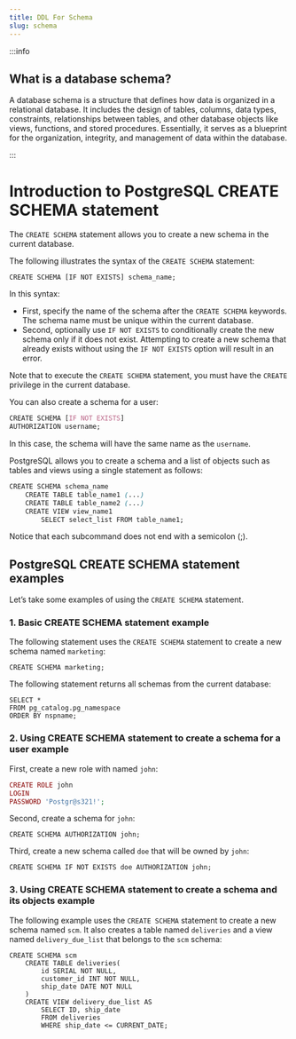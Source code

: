 ```yaml
---
title: DDL For Schema
slug: schema
---
```


:::info

## What is a database schema?

A database schema is a structure that defines how data is organized in a relational database. It includes the design of tables, columns, data types, constraints, relationships between tables, and other database objects like views, functions, and stored procedures. Essentially, it serves as a blueprint for the organization, integrity, and management of data within the database.

:::

# Introduction to PostgreSQL CREATE SCHEMA statement

The `CREATE SCHEMA` statement allows you to create a new schema in the current database.

The following illustrates the syntax of the `CREATE SCHEMA` statement:

```csssql
CREATE SCHEMA [IF NOT EXISTS] schema_name;
```

In this syntax:

- First, specify the name of the schema after the `CREATE SCHEMA` keywords. The schema name must be unique within the current database.
- Second, optionally use `IF NOT EXISTS` to conditionally create the new schema only if it does not exist. Attempting to create a new schema that already exists without using the `IF NOT EXISTS` option will result in an error.

Note that to execute the `CREATE SCHEMA` statement, you must have the `CREATE` privilege in the current database.

You can also create a schema for a user:

```css
CREATE SCHEMA [IF NOT EXISTS]
AUTHORIZATION username;
```

In this case, the schema will have the same name as the `username`.

PostgreSQL allows you to create a schema and a list of objects such as tables and views using a single statement as follows:

```css
CREATE SCHEMA schema_name
    CREATE TABLE table_name1 (...)
    CREATE TABLE table_name2 (...)
    CREATE VIEW view_name1
        SELECT select_list FROM table_name1;
```

Notice that each subcommand does not end with a semicolon (;).

## PostgreSQL CREATE SCHEMA statement examples

Let’s take some examples of using the `CREATE SCHEMA` statement.

### 1. Basic CREATE SCHEMA statement example

The following statement uses the `CREATE SCHEMA` statement to create a new schema named `marketing`:

```
CREATE SCHEMA marketing;
```

The following statement returns all schemas from the current database:

```
SELECT *
FROM pg_catalog.pg_namespace
ORDER BY nspname;
```

<!-- This picture shows the output:

![postgresql create schema example](/postgresqltutorial/postgresql-create-schema-example.png) -->

### 2. Using CREATE SCHEMA statement to create a schema for a user example

First, create a new role with named `john`:

```php
CREATE ROLE john
LOGIN
PASSWORD 'Postgr@s321!';
```

Second, create a schema for `john`:

```
CREATE SCHEMA AUTHORIZATION john;
```

Third, create a new schema called `doe` that will be owned by `john`:

```
CREATE SCHEMA IF NOT EXISTS doe AUTHORIZATION john;
```

### 3. Using CREATE SCHEMA statement to create a schema and its objects example

The following example uses the `CREATE SCHEMA` statement to create a new schema named `scm`. It also creates a table named `deliveries` and a view named `delivery_due_list` that belongs to the `scm` schema:

```
CREATE SCHEMA scm
    CREATE TABLE deliveries(
        id SERIAL NOT NULL,
        customer_id INT NOT NULL,
        ship_date DATE NOT NULL
    )
    CREATE VIEW delivery_due_list AS
        SELECT ID, ship_date
        FROM deliveries
        WHERE ship_date <= CURRENT_DATE;
```

